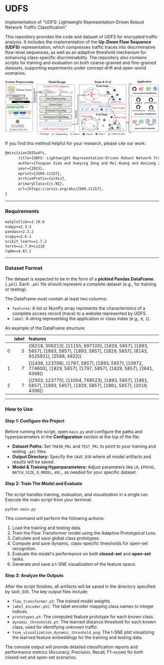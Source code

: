 # UDFS
Implementation of "UDFS: Lightweight Representation-Driven Robust Network Traffic Classification"


This repository provides the code and dataset of UDFS for encrypted traffic analysis. It includes the implementation of the **Up-Down Flow Sequence (UDFS)** representation, which compresses traffic traces into discriminative flow-level sequences, as well as an adaptive threshold mechanism for enhancing class-specific discriminability. The repository also contains scripts for training and evaluation on both coarse-grained and fine-grained datasets, supporting experiments under concept drift and open-world scenarios.

![overview](overview.png)

If you find this method helpful for your research, please cite our work:

```latex
@misc{xian2025udfs,
      title={UDFS: Lightweight Representation-Driven Robust Network Traffic Classification}, 
      author={Youquan Xian and Xueying Zeng and Mei Huang and Aoxiang Zhou and Xiaoyu Cui and Peng Liu and Lei Cui},
      year={2025},
      eprint={2509.11157},
      archivePrefix={arXiv},
      primaryClass={cs.NI},
      url={https://arxiv.org/abs/2509.11157}, 
}
```

-----

### Requirements
```
matplotlib==3.10.6
numpy==2.3.3
pandas==2.3.2
scapy==2.6.1
scikit_learn==1.7.2
torch==2.7.0+cu118
tqdm==4.67.1
```


-----

### Dataset Format

The dataset is expected to be in the form of a **pickled Pandas DataFrame** (`.pkl`). Each `.pkl` file should represent a complete dataset (e.g., for training or testing).

The DataFrame must contain at least two columns:

  - `features`: A list or NumPy array represents the characteristics of a complete access record (trace) to a website represented by UDFS.
  - `label`: A string representing the application or class index (e.g., `0`, `1`).

An example of the DataFrame structure:

|    |   label | features                                                                                                                                                                                                                                              |
|---:|--------:|:------------------------------------------------------------------------------------------------------------------------------------------------------------------------------------------------------------------------------------------------------|
|  0 |       5 | [[8218, 306213], [11155, 997100], [1829, 5857], [1893, 5857], [1893, 5857], [1893, 5857], [1829, 5857], [6143, 9325931], [2588, 4922]]                                                                                                                |
|  1 |       7 | [[2438, 123706], [1797, 5857], [1893, 5857], [10972, 774600], [1829, 5857], [1797, 5857], [1829, 5857], [2641, 4398]]                                                                                                                                 |
|  2 |       7 | [[2502, 123775], [11004, 768523], [1893, 5857], [1861, 5857], [1893, 5857], [1829, 5857], [1861, 5857], [2019, 4398]]                                                                                                                                 |
-----

### How to Use

#### Step 1: Configure the Project

Before running the script, open `main.py` and configure the paths and hyperparameters in the **Configuration** section at the top of the file.

  - **Dataset Paths:** Set `TRAIN_PKL` and `TEST_PKL` to point to your training and testing `.pkl` files.
  - **Output Directory:** Specify the `SAVE_DIR` where all model artifacts and results will be saved.
  - **Model & Training Hyperparameters:** Adjust parameters like `LR`, `EPOCHS`, `BATCH_SIZE`, `D_MODEL`, etc., as needed for your specific dataset.

#### Step 2: Train The Model and Evaluate

The script handles training, evaluation, and visualization in a single run. Execute the main script from your terminal:

```bash
python main.py
```

This command will perform the following actions:

1.  Load the training and testing data.
2.  Train the Flow Transformer model using the Adaptive Prototypical Loss.
3.  Calculate and save global class prototypes.
4.  Compute and save dynamic, class-specific thresholds for open-set recognition.
5.  Evaluate the model's performance on both **closed-set** and **open-set** tasks.
6.  Generate and save a t-SNE visualization of the feature space.

#### Step 3: Analyze the Outputs

After the script finishes, all artifacts will be saved in the directory specified by `SAVE_DIR`. The key output files include:

  - `flow_transformer.pt`: The trained model weights.
  - `label_encoder.pkl`: The label encoder mapping class names to integer indices.
  - `prototypes.pt`: The computed feature prototype for each known class.
  - `dynamic_thresholds.pt`: The learned distance threshold for each known class, used for identifying unknown traffic.
  - `tsne_visualization_dynamic_threshold.png`: The t-SNE plot visualizing the learned feature embeddings for the training and testing data.

The console output will provide detailed classification reports and performance metrics (Accuracy, Precision, Recall, F1-score) for both closed-set and open-set scenarios.